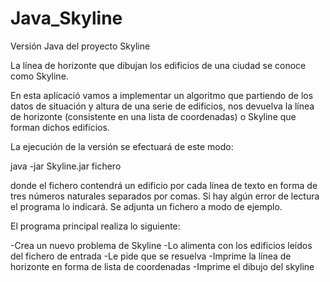 # Java_Skyline
Versión Java del proyecto Skyline

La línea de horizonte que dibujan los edificios de una ciudad se conoce como Skyline.

En esta aplicació vamos a implementar un algoritmo que partiendo de los datos de situación y altura de una serie de edificios, nos devuelva la línea de horizonte (consistente en una lista de coordenadas) o Skyline que forman dichos edificios.

La ejecución de la versión se efectuará de este modo:

java -jar Skyline.jar fichero

donde el fichero contendrá un edificio por cada línea de texto en forma de tres
números naturales separados por comas. Si hay algún error de lectura el programa
lo indicará. Se adjunta un fichero a modo de ejemplo.

El programa principal realiza lo siguiente:

-Crea un nuevo problema de Skyline
-Lo alimenta con los edificios leídos del fichero de entrada
-Le pide que se resuelva
-Imprime la línea de horizonte en forma de lista de coordenadas
-Imprime el dibujo del skyline
